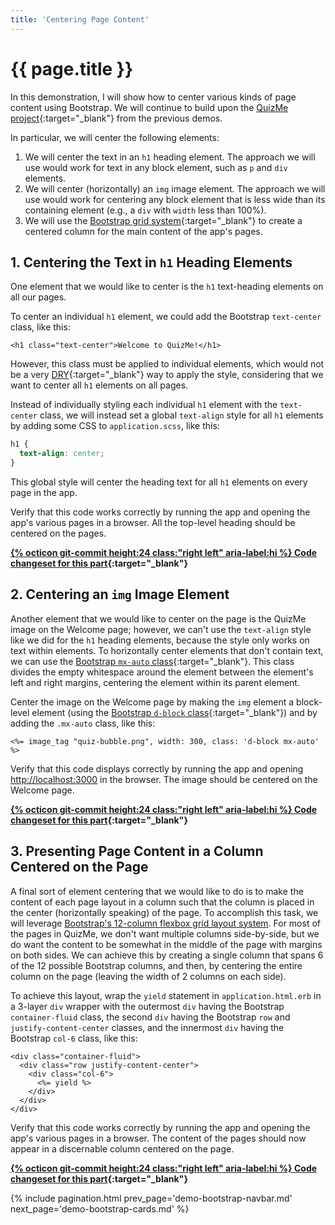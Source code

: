 ```yaml
---
title: 'Centering Page Content'
---
```


# {{ page.title }}

In this demonstration, I will show how to center various kinds of page content using Bootstrap. We will continue to build upon the [QuizMe project](https://github.com/human-se/quiz-me-2020){:target="_blank"} from the previous demos.

In particular, we will center the following elements:

1. We will center the text in an `h1` heading element. The approach we will use would work for text in any block element, such as `p`  and `div` elements.
1. We will center (horizontally) an `img` image element. The approach we will use would work for centering any block element that is less wide than its containing element (e.g., a `div` with `width` less than 100%).
1. We will use the [Bootstrap grid system](https://getbootstrap.com/docs/4.4/layout/grid/){:target="_blank"} to create a centered column for the main content of the app's pages.

## 1. Centering the Text in `h1` Heading Elements

One element that we would like to center is the `h1` text-heading elements on all our pages.

To center an individual `h1` element, we could add the Bootstrap `text-center` class, like this:

```erb
<h1 class="text-center">Welcome to QuizMe!</h1>
```

However, this class must be applied to individual elements, which would not be a very [DRY](https://en.wikipedia.org/wiki/Don%27t_repeat_yourself){:target="_blank"} way to apply the style, considering that we want to center all `h1` elements on all pages.

Instead of individually styling each individual `h1` element with the `text-center` class, we will instead set a global `text-align` style for all `h1` elements by adding some CSS to `application.scss`, like this:

```scss
h1 {
  text-align: center;
}
```

This global style will center the heading text for all `h1` elements on every page in the app.

Verify that this code works correctly by running the app and opening the app's various pages in a browser. All the top-level heading should be centered on the pages.

**[{% octicon git-commit height:24 class:"right left" aria-label:hi %} Code changeset for this part](https://github.com/human-se/quiz-me-2020/commit/b5713ef0b2f6b24087f35f609f2fe994a94cf050){:target="_blank"}**

## 2. Centering an `img` Image Element

Another element that we would like to center on the page is the QuizMe image on the Welcome page; however, we can't use the `text-align` style like we did for the `h1` heading elements, because the style only works on text within elements. To horizontally center elements that don't contain text, we can use the [Bootstrap `mx-auto` class](https://getbootstrap.com/docs/4.4/utilities/spacing/#horizontal-centering){:target="_blank"}. This class divides the empty whitespace around the element between the element's left and right margins, centering the element within its parent element.

Center the image on the Welcome page by making the `img` element a block-level element (using the [Bootstrap `d-block` class](https://getbootstrap.com/docs/4.4/utilities/display/){:target="_blank"}) and by adding the `.mx-auto` class, like this:

```erb
<%= image_tag "quiz-bubble.png", width: 300, class: 'd-block mx-auto' %>
```

Verify that this code displays correctly by running the app and opening <http://localhost:3000> in the browser. The image should be centered on the Welcome page.

**[{% octicon git-commit height:24 class:"right left" aria-label:hi %} Code changeset for this part](https://github.com/human-se/quiz-me-2020/commit/169ba2395a1d7d4d966c79d7e7b4153355ceaf3d){:target="_blank"}**

## 3. Presenting Page Content in a Column Centered on the Page

A final sort of element centering that we would like to do is to make the content of each page layout in a column such that the column is placed in the center (horizontally speaking) of the page. To accomplish this task, we will leverage [Bootstrap's 12-column flexbox grid layout system](https://getbootstrap.com/docs/4.4/layout/grid/). For most of the pages in QuizMe, we don't want multiple columns side-by-side, but we do want the content to be somewhat in the middle of the page with margins on both sides. We can achieve this by creating a single column that spans 6 of the 12 possible Bootstrap columns, and then, by centering the entire column on the page (leaving the width of 2 columns on each side).

To achieve this layout, wrap the `yield` statement in `application.html.erb` in a 3-layer `div` wrapper with the outermost `div` having the Bootstrap `container-fluid` class, the second `div` having the Bootstrap `row` and `justify-content-center` classes, and the innermost `div` having the Bootstrap `col-6` class, like this:

```erb
<div class="container-fluid">
  <div class="row justify-content-center">
    <div class="col-6">
      <%= yield %>
    </div>
  </div>
</div>
```

Verify that this code works correctly by running the app and opening the app's various pages in a browser. The content of the pages should now appear in a discernable column centered on the page.

**[{% octicon git-commit height:24 class:"right left" aria-label:hi %} Code changeset for this part](https://github.com/human-se/quiz-me-2020/commit/3c1522579dedcb100544af3913ac5ed76f61168c){:target="_blank"}**

{% include pagination.html prev_page='demo-bootstrap-navbar.md' next_page='demo-bootstrap-cards.md' %}
